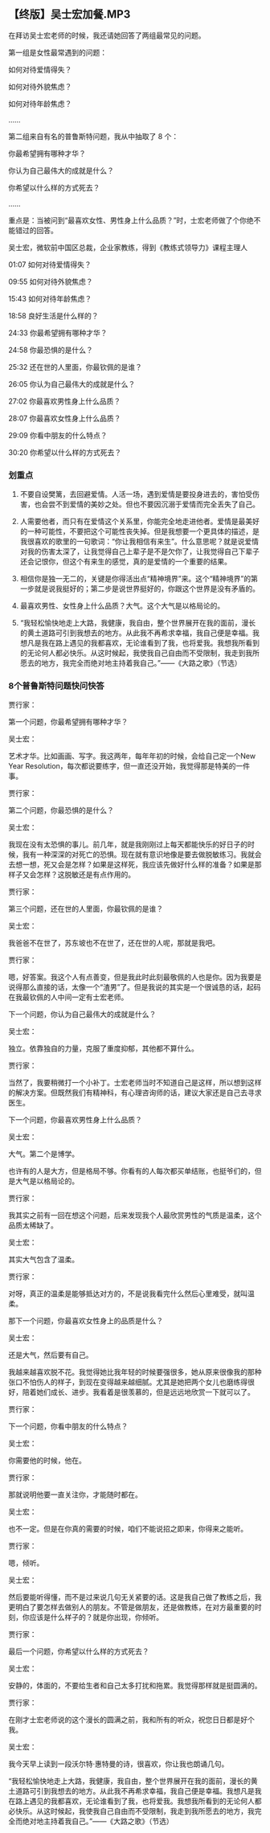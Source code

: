 ## 【终版】吴士宏加餐.MP3



在拜访吴士宏老师的时候，我还请她回答了两组最常见的问题。

第一组是女性最常遇到的问题：

如何对待爱情得失？

如何对待外貌焦虑？

如何对待年龄焦虑？

……

第二组来自有名的普鲁斯特问题，我从中抽取了 8 个：

你最希望拥有哪种才华？

你认为自己最伟大的成就是什么？

你希望以什么样的方式死去？

……

重点是：当被问到“最喜欢女性、男性身上什么品质？”时，士宏老师做了个你绝不能错过的回答。



吴士宏，微软前中国区总裁，企业家教练，得到《教练式领导力》课程主理人



01:07 如何对待爱情得失？

09:55 如何对待外貌焦虑？

15:43 如何对待年龄焦虑？

18:58 良好生活是什么样的？

24:33 你最希望拥有哪种才华？

24:58 你最恐惧的是什么？

25:32 还在世的人里面，你最钦佩的是谁？

26:05 你认为自己最伟大的成就是什么？

27:02 你最喜欢男性身上什么品质？

28:07 你最喜欢女性身上什么品质？

29:09 你看中朋友的什么特点？

30:20 你希望以什么样的方式死去？









### 划重点

 1. 不要自设樊篱，去回避爱情。人活一场，遇到爱情是要投身进去的，害怕受伤害，也会尝不到爱情的美妙之处。但也不要因沉溺于爱情而完全丢失了自己。

 2. 人需要他者，而只有在爱情这个关系里，你能完全地走进他者。爱情是最美好的一种可能性，不要把这个可能性丧失掉。但是我想要一个更具体的描述，是我很喜欢的歌里的一句歌词：“你让我相信有来生”。什么意思呢？就是说爱情对我的伤害太深了，让我觉得自己上辈子是不是欠你了，让我觉得自己下辈子还会记恨你，但这个有来生的感觉，真的是爱情的一个重要的结果。

 3. 相信你是独一无二的，关键是你得活出点“精神境界”来。这个“精神境界”的第一步就是说我挺好的；第二步是说世界挺好的，你跟这个世界是没有矛盾的。

 4. 最喜欢男性、女性身上什么品质？大气。这个大气是以格局论的。

 5. “我轻松愉快地走上大路，我健康，我自由，整个世界展开在我的面前，漫长的黄土道路可引到我想去的地方。从此我不再希求幸福，我自己便是幸福。我想凡是我在路上遇见的我都喜欢，无论谁看到了我，也将爱我。我想我所看到的无论何人都必快乐。从这时候起，我使我自己自由而不受限制，我走到我所愿去的地方，我完全而绝对地主持着我自己。”——《大路之歌》（节选）



### 8个普鲁斯特问题快问快答

贾行家：

第一个问题，你最希望拥有哪种才华？

吴士宏：

艺术才华。比如画画、写字。我这两年，每年年初的时候，会给自己定一个New Year Resolution，每次都说要练字，但一直还没开始，我觉得那是特美的一件事。

贾行家：

第二个问题，你最恐惧的是什么？

吴士宏：

我现在没有太恐惧的事儿。前几年，就是我刚刚过上每天都能快乐的好日子的时候，我有一种深深的对死亡的恐惧。现在就有意识地像是要去做脱敏练习。我就会去想一想，死又会是怎样？如果是这样死，我应该先做好什么样的准备？如果是那样子又会怎样？这脱敏还是有点作用的。

贾行家：

第三个问题，还在世的人里面，你最钦佩的是谁？

吴士宏：

我爸爸不在世了，苏东坡也不在世了，还在世的人呢，那就是我吧。

贾行家：

嗯，好答案。我这个人有点善变，但是我此时此刻最敬佩的人也是你。因为我要是说得那么直接的话，太像一个“渣男”了。但是我说的其实是一个很诚恳的话，起码在我最钦佩的人中间一定有士宏老师。

下一个问题，你认为自己最伟大的成就是什么？

吴士宏：

独立。依靠独自的力量，克服了重度抑郁，其他都不算什么。

贾行家：

当然了，我要稍微打一个小补丁。士宏老师当时不知道自己是这样，所以想到这样的解决方案。但既然我们有精神科，有心理咨询师的话，建议大家还是自己去寻求医生。

下一个问题，你最喜欢男性身上什么品质？

吴士宏：

大气。第二个是博学。

也许有的人是大方，但是格局不够。你看有的人每次都买单结账，也挺爷们的，但是大气是以格局论的。

贾行家：

我其实之前有一回在想这个问题，后来发现我个人最欣赏男性的气质是温柔，这个品质太稀缺了。

吴士宏：

其实大气包含了温柔。

贾行家：

对呀，真正的温柔是能够抵达对方的，不是说我看完什么然后心里难受，就叫温柔。

那下一个问题，你最喜欢女性身上的品质是什么？

吴士宏：

还是大气，然后要有自己。

我越来越喜欢脱不花。我觉得她比我年轻的时候要强很多，她从原来很像我的那种张口不怕伤人的样子，到现在变得越来越细腻。尤其是她把两个女儿也磨练得很好，陪着她们成长、进步。我看着是很羡慕的，但是远远地欣赏一下就可以了。

贾行家：

下一个问题，你看中朋友的什么特点？

吴士宏：

你需要他的时候，他在。

贾行家：

那就说明他要一直关注你，才能随时都在。

吴士宏：

也不一定。但是在你真的需要的时候，咱们不能说招之即来，你得来之能听。

贾行家：

嗯，倾听。

吴士宏：

然后要能听得懂，而不是过来说几句无关紧要的话。这是我自己做了教练之后，我更明白了要怎样去做别人的朋友。不管是做朋友，还是做教练，在对方最重要的时刻，你应该是什么样子的？就是你出现，你倾听。

贾行家：

最后一个问题，你希望以什么样的方式死去？

吴士宏：

安静的，体面的，不要给生者和自己太多打扰和拖累。我觉得那样就是挺圆满的。

贾行家：

在刚才士宏老师说的这个漫长的圆满之前，我和所有的听众，祝您日日都是好个我。

吴士宏：

我今天早上读到一段沃尔特·惠特曼的诗，很喜欢，你让我也朗诵几句。

“我轻松愉快地走上大路，我健康，我自由，整个世界展开在我的面前，漫长的黄土道路可引到我想去的地方。从此我不再希求幸福，我自己便是幸福。我想凡是我在路上遇见的我都喜欢，无论谁看到了我，也将爱我。我想我所看到的无论何人都必快乐。从这时候起，我使我自己自由而不受限制，我走到我所愿去的地方，我完全而绝对地主持着我自己。”——《大路之歌》（节选）

